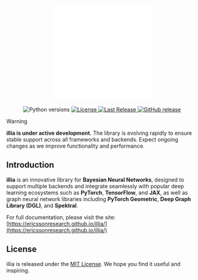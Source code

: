 <p align="center">
  <img src="./docs/assets/images/white_logo_illia.png" height="250"/>
  <br/>
</p>

<p align="center">
  <img src="https://img.shields.io/badge/python-3.10%20|%203.11%20|%203.12-blue" alt="Python versions">
  <a href="https://github.com/EricssonResearch/illia/blob/main/LICENSE">
    <img src="https://img.shields.io/github/license/EricssonResearch/illia" alt="License">
  </a>
  <a href="https://github.com/EricssonResearch/illia/releases/latest">
    <img src="https://img.shields.io/github/release-date/EricssonResearch/illia?display_date=published_at" alt="Last Release">
  </a>
  <a href="https://github.com/EricssonResearch/illia/releases"><img alt="GitHub release" src="https://img.shields.io/github/release/EricssonResearch/illia.svg"></a>
</p>

> [!WARNING]
>
> **illia is under active development.** The library is evolving rapidly to ensure stable
> support across all frameworks and backends. Expect ongoing changes as we improve
> functionality and performance.

## Introduction

**illia** is an innovative library for **Bayesian Neural Networks**, designed to support
multiple backends and integrate seamlessly with popular deep learning ecosystems such as
**PyTorch**, **TensorFlow**, and **JAX**, as well as graph neural network libraries
including **PyTorch Geometric**, **Deep Graph Library (DGL)**, and **Spektral**.

For full documentation, please visit the site:
[https://ericssonresearch.github.io/illia/](https://ericssonresearch.github.io/illia/)

## License

illia is released under the
[MIT License](https://github.com/EricssonResearch/illia/blob/main/LICENSE). We hope you
find it useful and inspiring.
